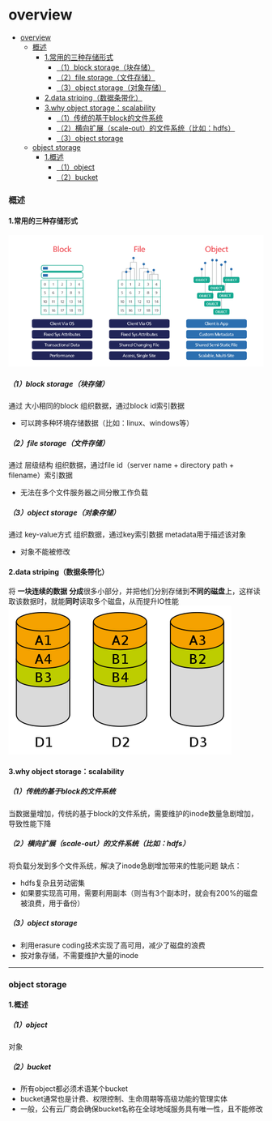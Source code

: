 # overview

<!-- @import "[TOC]" {cmd="toc" depthFrom=1 depthTo=6 orderedList=false} -->
<!-- code_chunk_output -->

- [overview](#overview)
    - [概述](#概述)
      - [1.常用的三种存储形式](#1常用的三种存储形式)
        - [（1）block storage（块存储）](#1block-storage块存储)
        - [（2）file storage（文件存储）](#2file-storage文件存储)
        - [（3）object storage（对象存储）](#3object-storage对象存储)
      - [2.data striping（数据条带化）](#2data-striping数据条带化)
      - [3.why object storage：scalability](#3why-object-storagescalability)
        - [（1）传统的基于block的文件系统](#1传统的基于block的文件系统)
        - [（2）横向扩展（scale-out）的文件系统（比如：hdfs）](#2横向扩展scale-out的文件系统比如hdfs)
        - [（3）object storage](#3object-storage)
    - [object storage](#object-storage)
      - [1.概述](#1概述)
        - [（1）object](#1object)
        - [（2）bucket](#2bucket)

<!-- /code_chunk_output -->

### 概述

#### 1.常用的三种存储形式
![](./imgs/overview_01.png)

##### （1）block storage（块存储）
通过 大小相同的block 组织数据，通过block id索引数据
* 可以跨多种环境存储数据（比如：linux、windows等）

##### （2）file storage（文件存储）
通过 层级结构 组织数据，通过file id（server name + directory path + filename）索引数据
* 无法在多个文件服务器之间分散工作负载


##### （3）object storage（对象存储）
通过 key-value方式 组织数据，通过key索引数据
metadata用于描述该对象

* 对象不能被修改

#### 2.data striping（数据条带化）
将 **一块连续的数据** **分成**很多小部分，并把他们分别存储到**不同的磁盘**上，这样读取该数据时，就能**同时**读取多个磁盘，从而提升IO性能
![](./imgs/overview_02.png)


#### 3.why object storage：scalability

##### （1）传统的基于block的文件系统
当数据量增加，传统的基于block的文件系统，需要维护的inode数量急剧增加，导致性能下降

##### （2）横向扩展（scale-out）的文件系统（比如：hdfs）
将负载分发到多个文件系统，解决了inode急剧增加带来的性能问题
缺点：
* hdfs复杂且劳动密集
* 如果要实现高可用，需要利用副本（则当有3个副本时，就会有200%的磁盘被浪费，用于备份）

##### （3）object storage
* 利用erasure coding技术实现了高可用，减少了磁盘的浪费
* 按对象存储，不需要维护大量的inode

***

### object storage

#### 1.概述

##### （1）object
对象

##### （2）bucket
* 所有object都必须术语某个bucket
* bucket通常也是计费、权限控制、生命周期等高级功能的管理实体
* 一般，公有云厂商会确保bucket名称在全球地域服务具有唯一性，且不能修改
